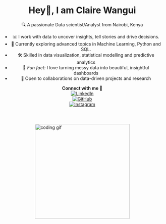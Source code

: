 <div style="display: flex; align-items: center; justify-content: center; gap: 40px; flex-wrap: wrap;">

  <div style="max-width: 600px; text-align: center;">

# Hey👋, I am Claire Wangui  
🔍 A passionate Data scientist/Analyst from Nairobi, Kenya  
- 📊 I work with data to uncover insights, tell stories and drive decisions.  
- 🍃 Currently exploring advanced topics in Machine Learning, Python and SQL.  
- 🛠️ Skilled in data visualization, statistical modelling and predictive analytics  
- 🧠 *Fun fact:* I love turning messy data into beautiful, insightful dashboards  
- 🤝 Open to collaborations on data-driven projects and research  

**Connect with me 🤝**  
[![LinkedIn](https://img.shields.io/badge/-LinkedIn-blue?logo=linkedin&logoColor=white&style=for-the-badge)](https://www.linkedin.com/in/claire-wangui-559a2134b)  
[![GitHub](https://img.shields.io/badge/-GitHub-181717?logo=github&logoColor=white&style=for-the-badge)](https://github.com/Clairewangui)  
[![Instagram](https://img.shields.io/badge/-Instagram-E4405F?logo=instagram&logoColor=white&style=for-the-badge)](https://www.instagram.com/_.laireliz._/)

  </div>

  <div>
    <img src="https://media.giphy.com/media/qgQUggAC3Pfv687qPC/giphy.gif" width="300" alt="coding gif" />
  </div>

</div>
